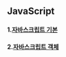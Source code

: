 ## JavaScript
#### 1.[자바스크립트 기본](./documnet/javascript_basic.md) 
#### 2.[자바스크립트 객체](./documnet/javascript_basic.md) 
